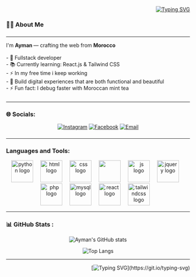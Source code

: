 <div align="right" width="100%">
  <br>
 
  [![Typing SVG](https://readme-typing-svg.herokuapp.com?font=Fira+Code&weight=600&size=24&pause=1000&color=00C0FF&width=600&lines=Hey+I'm+Ayman+!;Full+Stack+Developer;react+%7C+Tailwind+%7C+Node.js;Turning+Ideas+Into+Digital+Reality)](https://git.io/typing-svg)
 <br>
</div>

<!-- 
 ![Wave](https://capsule-render.vercel.app/api?type=waving&color=0:0077FF,100:00C0FF&height=120&section=header&text=Welcome%20to%20my%20Profile!%20🌊&fontSize=25&fontColor=fff&animation=twinkling)

-->

###
<h3 align="left">👩‍💻  About Me</h3>

###
<hr>
<p align="left">I'm <b> Ayman </b> — crafting the web from <b> Morocco </b> <br><br>- 🔭 Fullstack developer <br>- 📚 Currently learning: React.js & Tailwind CSS<br>- ⚡ In my free time i keep working <br>- 🎯 Build digital experiences that are both functional and beautiful <br> - ⚡ Fun fact: I debug faster with Moroccan mint tea </p>

### <hr>

### 🌐 Socials:


<div align="center">

  [![Instagram](https://img.shields.io/badge/Instagram-E4405F?style=for-the-badge&logo=instagram&logoColor=white)](https://instagram.com/ayman_bhg)
  [![Facebook](https://img.shields.io/badge/Facebook-1877F2?style=for-the-badge&logo=facebook&logoColor=white)](https://facebook.com/ayman.bhg)
  [![Email](https://img.shields.io/badge/Email-D14836?style=for-the-badge&logo=gmail&logoColor=white)](mailto:bhgayman1@email.com)
  
</div>


###
<hr>

###
<h3 align="left">Languages and Tools:</h3>
<div align="center">
  <img src="https://skillicons.dev/icons?i=py" height="60" alt="python logo"  />
  <img width="12" />   
  <img src="https://skillicons.dev/icons?i=html" height="60" alt="html logo"  />
  <img width="12" />
  <img src="https://skillicons.dev/icons?i=css" height="60" alt="css logo"  />
  <img width="12" />
  <img src="https://skillicons.dev/icons?i=bootstrap" height="60" bootstrap logo"  />
  <img width="12" />
  <img src="https://skillicons.dev/icons?i=js" height="60" alt="js logo"  />
  <img width="12" />
  <img src="https://skillicons.dev/icons?i=jquery" height="60" alt="jquery logo"  />
  <img width="12" />
  <img src="https://skillicons.dev/icons?i=php" height="60" alt="php logo"  />
  <img width="12" />
  <img src="https://skillicons.dev/icons?i=mysql" height="60" alt="mysql logo"  />
  <img width="12" />
  <img src="https://skillicons.dev/icons?i=react" height="60" alt="react logo"  />
  <img width="12" />
  <img src="https://skillicons.dev/icons?i=tailwind" height="60" alt="tailwindcss logo"  />
  <img width="12" />
</div>
<hr>

### 📊 GitHub Stats :
<div align="center">

  
  ![Ayman's GitHub stats](https://github-readme-stats.vercel.app/api?username=ayman-bhg&show_icons=true&theme=transparent)

  ![Top Langs](https://github-readme-stats.vercel.app/api/top-langs/?username=ayman-bhg&layout=compact&theme=tokyonight)
  
  
  
</div>

<hr>

<div align="right">



  <!-- ✨ Outro Section -->
[![Typing SVG](https://readme-typing-svg.herokuapp.com?font=Fira+Code&weight=600&size=22&pause=1000&color=00C0FF&width=600&lines=++Thanks+for+visiting+me+!;Have+a+nice+day+!)](https://git.io/typing-svg)


</div>
